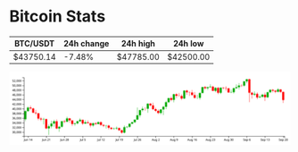 # Bitcoin Stats

BTC/USDT|24h change|24h high|24h low|
|---|---|---|---|
|$43750.14|-7.48%|$47785.00|$42500.00|

<img src="./chart.svg">
